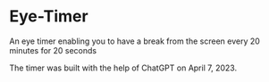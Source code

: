 # Eye-Timer
An eye timer enabling you to have a break from the screen every 20 minutes for 20 seconds

The timer was built with the help of ChatGPT on April 7, 2023.

